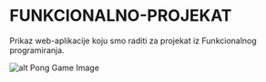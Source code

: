 # FUNKCIONALNO-PROJEKAT

Prikaz web-aplikacije koju smo raditi za projekat iz Funkcionalnog programiranja.

![alt Pong Game Image](https://github.com/suncanjenamesecini/suncanjenamesecini.github.io/blob/master/moja_stranica/projekti/pong.PNG?raw=true)
